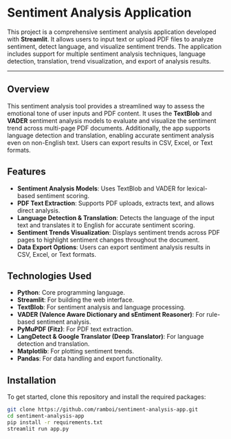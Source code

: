 # Sentiment Analysis Application

This project is a comprehensive sentiment analysis application developed with **Streamlit**. It allows users to input text or upload PDF files to analyze sentiment, detect language, and visualize sentiment trends. The application includes support for multiple sentiment analysis techniques, language detection, translation, trend visualization, and export of analysis results.

---

## Overview

This sentiment analysis tool provides a streamlined way to assess the emotional tone of user inputs and PDF content. It uses the **TextBlob** and **VADER** sentiment analysis models to evaluate and visualize the sentiment trend across multi-page PDF documents. Additionally, the app supports language detection and translation, enabling accurate sentiment analysis even on non-English text. Users can export results in CSV, Excel, or Text formats.

## Features

- **Sentiment Analysis Models**: Uses TextBlob and VADER for lexical-based sentiment scoring.
- **PDF Text Extraction**: Supports PDF uploads, extracts text, and allows direct analysis.
- **Language Detection & Translation**: Detects the language of the input text and translates it to English for accurate sentiment scoring.
- **Sentiment Trends Visualization**: Displays sentiment trends across PDF pages to highlight sentiment changes throughout the document.
- **Data Export Options**: Users can export sentiment analysis results in CSV, Excel, or Text formats.

## Technologies Used

- **Python**: Core programming language.
- **Streamlit**: For building the web interface.
- **TextBlob**: For sentiment analysis and language processing.
- **VADER (Valence Aware Dictionary and sEntiment Reasoner)**: For rule-based sentiment analysis.
- **PyMuPDF (Fitz)**: For PDF text extraction.
- **LangDetect & Google Translator (Deep Translator)**: For language detection and translation.
- **Matplotlib**: For plotting sentiment trends.
- **Pandas**: For data handling and export functionality.

## Installation

To get started, clone this repository and install the required packages:

```bash
git clone https://github.com/ramboi/sentiment-analysis-app.git
cd sentiment-analysis-app
pip install -r requirements.txt
streamlit run app.py
